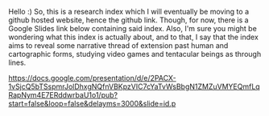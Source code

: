 Hello :)  So, this is a research index which I will eventually be moving to a github hosted website, hence the github link.  Though, for now, there is a Google Slides link below containing said index.
Also, I'm sure you might be wondering what this index is actually about, and to that, I say that the index aims to reveal some narrative thread of extension past human and cartographic forms, studying video games and tentacular beings as through lines.

https://docs.google.com/presentation/d/e/2PACX-1vSjcQ5bTSspmrJolDhxgNQfnVBKpzVIC7cYaTvWsBbgN1ZMZuVMYEQmfLqRapNym4E7ERddwrbaU1o1/pub?start=false&loop=false&delayms=3000&slide=id.p
